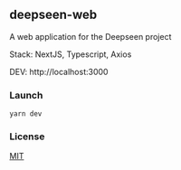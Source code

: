 ## deepseen-web

A web application for the Deepseen project

Stack: NextJS, Typescript, Axios

DEV: http://localhost:3000

### Launch

```shell script
yarn dev
```

### License

[MIT](LICENSE)
